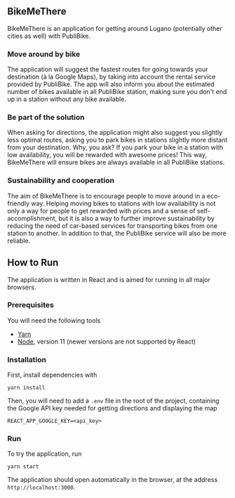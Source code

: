 ## BikeMeThere

BikeMeThere is an application for getting around Lugano (potentially other
cities as well) with PubliBike.

### Move around by bike

The application will suggest the fastest routes for going towards your 
destination (à la Google Maps), by taking into account the rental service
provided by PubliBike. The app will also inform you about the estimated number
of bikes available in all PubliBike station, making sure you don't end up in a
station without any bike available.

### Be part of the solution

When asking for directions, the application might also suggest you slightly less
optimal routes, asking you to park bikes in stations slightly more distant from
your destination. Why, you ask? If you park your bike in a station with low
availability, you will be rewarded with awesome prices! This way, BikeMeThere
will ensure bikes are always available in all PubliBike stations.

### Sustainability and cooperation

The aim of BikeMeThere is to encourage people to move around in a eco-friendly
way. Helping moving bikes to stations with low availability is not only a way
for people to get rewarded with prices and a sense of self-accomplishment, but
it is also a way to further improve sustainability by reducing the need of
car-based services for transporting bikes from one station to another. In
addition to that, the PubliBike service will also be more reliable.


## How to Run

The application is written in React and is aimed for running in all major
browsers.

### Prerequisites

You will need the following tools
- [Yarn](https://yarnpkg.com/lang/en/)
- [Node](https://nodejs.org/en/), version 11 (newer versions are not supported
by React)

### Installation

First, install dependencies with
```
yarn install
```

Then, you will need to add a `.env` file in the root of the project, containing
the Google API key needed for getting directions and displaying the map
```
REACT_APP_GOOGLE_KEY=<api_key>
```

### Run

To try the application, run
```
yarn start
```
The application should open automatically in the browser, at the address
`http://localhost:3000`.
